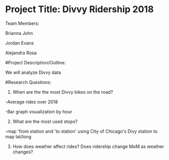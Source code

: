 # Project Title: Divvy Ridership 2018

Team Members:

Brianna John

Jordan Evans

Alejandra Rosa

#Project Description/Outline:

We will analyze Divvy data

#Research Questions:

1. When are the the most Divvy bikes on the road?

-Average rides over 2018

-Bar graph visualization by hour

2. What are the most used stops?

-map 'from station and 'to station' using City of Chicago's Divy station to map lat/long

3. How does weather affect rides? Does ridership change MoM as weather changes?

